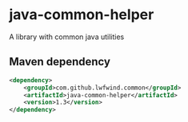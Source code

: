 # java-common-helper
A library with common java utilities

## Maven dependency

```xml
<dependency>
    <groupId>com.github.lwfwind.common</groupId>
    <artifactId>java-common-helper</artifactId>
    <version>1.3</version>
</dependency>
```
